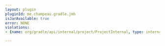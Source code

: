 ```yaml
---
layout: plugin
pluginId: me.champeau.gradle.jmh
isJarAvailable: true
error: NONE
violations:
- {name: org/gradle/api/internal/project/ProjectInternal, type: internal-api-usage}

---
```

